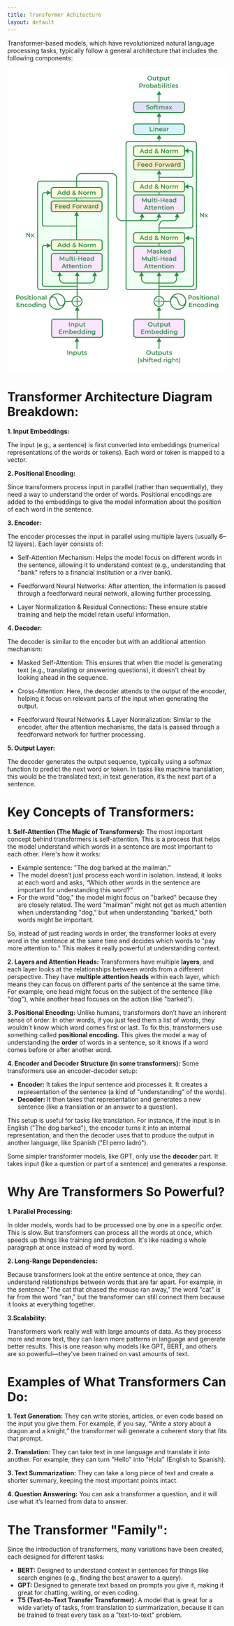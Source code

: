 ```yaml
---
title: Transformer Achitecture
layout: default
---
```


Transformer-based models, which have revolutionized natural language processing tasks, typically follow a general architecture that includes the following components:

![Screenshot](../assets/images/Transform_LLM.png)

# Transformer Architecture Diagram Breakdown:

**1. Input Embeddings:**

The input (e.g., a sentence) is first converted into embeddings (numerical representations of the words or tokens). Each word or token is mapped to a vector.

**2. Positional Encoding:**

Since transformers process input in parallel (rather than sequentially), they need a way to understand the order of words. Positional encodings are added to the embeddings to give the model information about the position of each word in the sentence.

**3. Encoder:**

The encoder processes the input in parallel using multiple layers (usually 6–12 layers). Each layer consists of:

- Self-Attention Mechanism: Helps the model focus on different words in the sentence, allowing it to understand context (e.g., understanding that "bank" refers to a financial institution or a river bank).

- Feedforward Neural Networks: After attention, the information is passed through a feedforward neural network, allowing further processing.

- Layer Normalization & Residual Connections: These ensure stable training and help the model retain useful information.

**4. Decoder:**

The decoder is similar to the encoder but with an additional attention mechanism:

- Masked Self-Attention: This ensures that when the model is generating text (e.g., translating or answering questions), it doesn't cheat by looking ahead in the sequence.

- Cross-Attention: Here, the decoder attends to the output of the encoder, helping it focus on relevant parts of the input when generating the output.

- Feedforward Neural Networks & Layer Normalization: Similar to the encoder, after the attention mechanisms, the data is passed through a feedforward network for further processing.

**5. Output Layer:**

The decoder generates the output sequence, typically using a softmax function to predict the next word or token. In tasks like machine translation, this would be the translated text; in text generation, it’s the next part of a sentence.


# Key Concepts of Transformers:

**1. Self-Attention (The Magic of Transformers):** The most important concept behind transformers is self-attention. This is a process that helps the model understand which words in a sentence are most important to each other. Here's how it works:

- Example sentence: "The dog barked at the mailman."
- The model doesn’t just process each word in isolation. Instead, it looks at each word and asks, “Which other words in the sentence are important for understanding this word?”
- For the word "dog," the model might focus on "barked" because they are closely related. The word "mailman" might not get as much attention when understanding "dog," but when understanding "barked," both words might be important.
   
So, instead of just reading words in order, the transformer looks at every word in the sentence at the same time and decides which words to "pay more attention to." This makes it really powerful at understanding context.

**2. Layers and Attention Heads:** Transformers have multiple **layers**, and each layer looks at the relationships between words from a different perspective. They have **multiple attention heads** within each layer, which means they can focus on different parts of the sentence at the same time. For example, one head might focus on the subject of the sentence (like "dog"), while another head focuses on the action (like "barked").

**3. Positional Encoding:** Unlike humans, transformers don’t have an inherent sense of order. In other words, if you just feed them a list of words, they wouldn’t know which word comes first or last. To fix this, transformers use something called **positional encoding.** This gives the model a way of understanding the **order** of words in a sentence, so it knows if a word comes before or after another word.

**4. Encoder and Decoder Structure (in some transformers):** Some transformers use an encoder-decoder setup:

- **Encoder:** It takes the input sentence and processes it. It creates a representation of the sentence (a kind of "understanding" of the words).
- **Decoder:** It then takes that representation and generates a new sentence (like a translation or an answer to a question).

This setup is useful for tasks like translation. For instance, if the input is in English ("The dog barked"), the encoder turns it into an internal representation, and then the decoder uses that to produce the output in another language, like Spanish ("El perro ladró").

Some simpler transformer models, like GPT, only use the **decoder** part. It takes input (like a question or part of a sentence) and generates a response.

# Why Are Transformers So Powerful?
**1. Parallel Processing:**

In older models, words had to be processed one by one in a specific order. This is slow. But transformers can process all the words at once, which speeds up things like training and prediction. It's like reading a whole paragraph at once instead of word by word.

**2. Long-Range Dependencies:**

Because transformers look at the entire sentence at once, they can understand relationships between words that are far apart. For example, in the sentence "The cat that chased the mouse ran away," the word "cat" is far from the word "ran," but the transformer can still connect them because it looks at everything together.

**3.Scalability:**

Transformers work really well with large amounts of data. As they process more and more text, they can learn more patterns in language and generate better results. This is one reason why models like GPT, BERT, and others are so powerful—they've been trained on vast amounts of text.

# Examples of What Transformers Can Do:
**1. Text Generation:** They can write stories, articles, or even code based on the input you give them. For example, if you say, “Write a story about a dragon and a knight,” the transformer will generate a coherent story that fits that prompt.

**2. Translation:** They can take text in one language and translate it into another. For example, they can turn "Hello" into "Hola" (English to Spanish).

**3. Text Summarization:** They can take a long piece of text and create a shorter summary, keeping the most important points intact.

**4. Question Answering:** You can ask a transformer a question, and it will use what it’s learned from data to answer.

# The Transformer "Family":
Since the introduction of transformers, many variations have been created, each designed for different tasks:
- **BERT:** Designed to understand context in sentences for things like search engines (e.g., finding the best answer to a query).
- **GPT:** Designed to generate text based on prompts you give it, making it great for chatting, writing, or even coding.
- **T5 (Text-to-Text Transfer Transformer):** A model that is great for a wide variety of tasks, from translation to summarization, because it can be trained to treat every task as a "text-to-text" problem.
